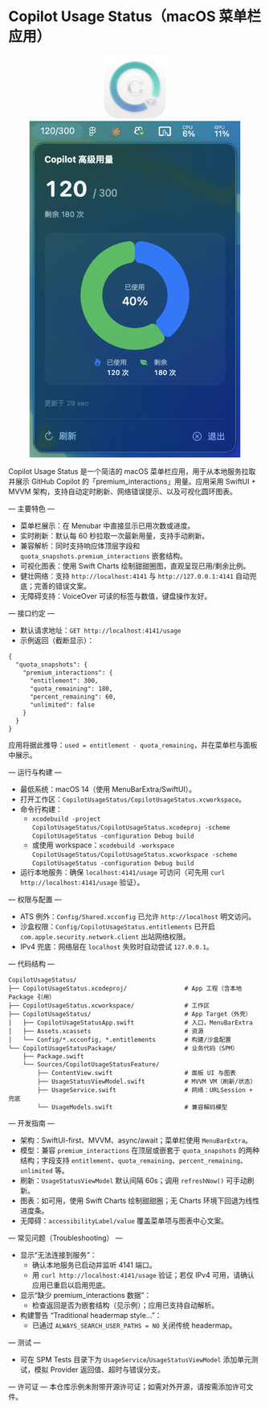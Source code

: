 # Copilot Usage Status（macOS 菜单栏应用）

<div align="center">
  <img src="CopilotUsageStatus/icon.png" alt="Copilot Usage Status app icon" width="128" />
  <img src="CopilotUsageStatus/Screenshot.png" alt="Copilot Usage Status panel screenshot" width="420" />
</div>

Copilot Usage Status 是一个简洁的 macOS 菜单栏应用，用于从本地服务拉取并展示 GitHub Copilot 的「premium_interactions」用量。应用采用 SwiftUI + MVVM 架构，支持自动定时刷新、网络错误提示、以及可视化圆环图表。

— 主要特色 —
- 菜单栏展示：在 Menubar 中直接显示已用次数或进度。
- 实时刷新：默认每 60 秒拉取一次最新用量，支持手动刷新。
- 兼容解析：同时支持响应体顶层字段和 `quota_snapshots.premium_interactions` 嵌套结构。
- 可视化图表：使用 Swift Charts 绘制甜甜圈图，直观呈现已用/剩余比例。
- 健壮网络：支持 `http://localhost:4141` 与 `http://127.0.0.1:4141` 自动兜底；完善的错误文案。
- 无障碍支持：VoiceOver 可读的标签与数值，键盘操作友好。

— 接口约定 —
- 默认请求地址：`GET http://localhost:4141/usage`
- 示例返回（截断显示）：
```
{
  "quota_snapshots": {
    "premium_interactions": {
      "entitlement": 300,
      "quota_remaining": 180,
      "percent_remaining": 60,
      "unlimited": false
    }
  }
}
```
应用将据此推导：`used = entitlement - quota_remaining`，并在菜单栏与面板中展示。

— 运行与构建 —
- 最低系统：macOS 14（使用 MenuBarExtra/SwiftUI）。
- 打开工作区：`CopilotUsageStatus/CopilotUsageStatus.xcworkspace`。
- 命令行构建：
  - `xcodebuild -project CopilotUsageStatus/CopilotUsageStatus.xcodeproj -scheme CopilotUsageStatus -configuration Debug build`
  - 或使用 workspace：`xcodebuild -workspace CopilotUsageStatus/CopilotUsageStatus.xcworkspace -scheme CopilotUsageStatus -configuration Debug build`
- 运行本地服务：确保 `localhost:4141/usage` 可访问（可先用 `curl http://localhost:4141/usage` 验证）。

— 权限与配置 —
- ATS 例外：`Config/Shared.xcconfig` 已允许 `http://localhost` 明文访问。
- 沙盒权限：`Config/CopilotUsageStatus.entitlements` 已开启 `com.apple.security.network.client` 出站网络权限。
- IPv4 兜底：网络层在 `localhost` 失败时自动尝试 `127.0.0.1`。

— 代码结构 —
```
CopilotUsageStatus/
├── CopilotUsageStatus.xcodeproj/                # App 工程（含本地 Package 引用）
├── CopilotUsageStatus.xcworkspace/              # 工作区
├── CopilotUsageStatus/                          # App Target（外壳）
│   ├── CopilotUsageStatusApp.swift              # 入口，MenuBarExtra
│   ├── Assets.xcassets                          # 资源
│   └── Config/*.xcconfig, *.entitlements        # 构建/沙盒配置
└── CopilotUsageStatusPackage/                   # 业务代码（SPM）
    ├── Package.swift
    └── Sources/CopilotUsageStatusFeature/
        ├── ContentView.swift                    # 面板 UI 与图表
        ├── UsageStatusViewModel.swift           # MVVM VM（刷新/状态）
        ├── UsageService.swift                   # 网络：URLSession + 兜底
        └── UsageModels.swift                    # 兼容解码模型
```

— 开发指南 —
- 架构：SwiftUI-first、MVVM、async/await；菜单栏使用 `MenuBarExtra`。
- 模型：兼容 `premium_interactions` 在顶层或嵌套于 `quota_snapshots` 的两种结构；字段支持 `entitlement`、`quota_remaining`、`percent_remaining`、`unlimited` 等。
- 刷新：`UsageStatusViewModel` 默认间隔 60s；调用 `refreshNow()` 可手动刷新。
- 图表：如可用，使用 Swift Charts 绘制甜甜圈；无 Charts 环境下回退为线性进度条。
- 无障碍：`accessibilityLabel/value` 覆盖菜单项与图表中心文案。

— 常见问题（Troubleshooting） —
- 显示“无法连接到服务”：
  - 确认本地服务已启动并监听 4141 端口。
  - 用 `curl http://localhost:4141/usage` 验证；若仅 IPv4 可用，请确认应用已重启以启用兜底。
- 显示“缺少 premium_interactions 数据”：
  - 检查返回是否为嵌套结构（见示例）；应用已支持自动解析。
- 构建警告 “Traditional headermap style…”：
  - 已通过 `ALWAYS_SEARCH_USER_PATHS = NO` 关闭传统 headermap。

— 测试 —
- 可在 SPM Tests 目录下为 `UsageService`/`UsageStatusViewModel` 添加单元测试，模拟 Provider 返回值、超时与错误分支。

— 许可证 —
本仓库示例未附带开源许可证；如需对外开源，请按需添加许可文件。
